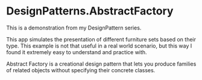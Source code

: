 # DesignPatterns.AbstractFactory
This is a demonstration from my DesignPattern series.

This app simulates the presentation of different furniture sets based on their type.
This example is not that useful in a real world scenario, but this way I found it extremely easy to understand and practice with.

Abstract Factory is a creational design pattern that lets you produce families of related objects without specifying their concrete classes.
